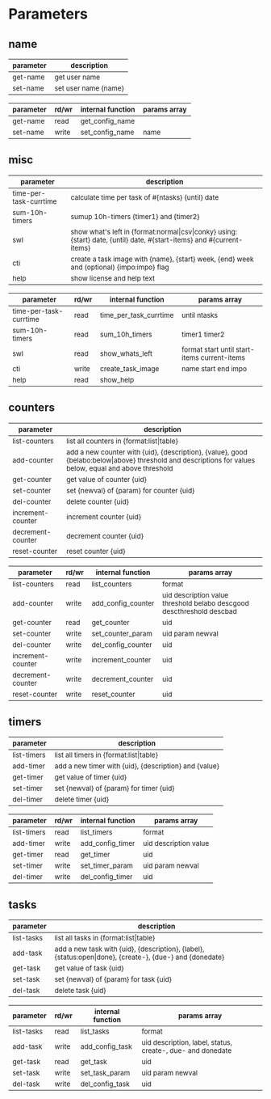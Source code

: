 # Parameters

## name

| <sub>parameter | <sub>description          |
|----------------|---------------------------|
| <sub>get-name  | <sub>get user name        |
| <sub>set-name  | <sub>set user name {name} |

| <sub>parameter | <sub>rd/wr | <sub>internal function       | <sub>params array |
|----------------|------------|------------------------------|-------------------|
| <sub>get-name  | <sub>read  | <sub>get_config_name         |                   |
| <sub>set-name  | <sub>write | <sub>set_config_name         | <sub>name         |

## misc

| <sub>parameter              | <sub>description                                                                                                            |
|-----------------------------|-----------------------------------------------------------------------------------------------------------------------------|
| <sub>time-per-task-currtime | <sub>calculate time per task of #{ntasks} {until} date                                                                      |
| <sub>sum-10h-timers         | <sub>sumup 10h-timers {timer1} and {timer2}                                                                                 |
| <sub>swl                    | <sub>show what's left in {format:normal\|csv\|conky} using: {start} date, {until} date, #{start-items} and #{current-items} |
| <sub>cti                    | <sub>create a task image with {name}, {start} week, {end} week and (optional) {impo:impo} flag                              |
| <sub>help                   | <sub>show license and help text                                                                                             |

| <sub>parameter              | <sub>rd/wr | <sub>internal function      | <sub>params array                                 |
|-----------------------------|------------|-----------------------------|---------------------------------------------------|
| <sub>time-per-task-currtime | <sub>read  | <sub>time_per_task_currtime | <sub>until ntasks                                 |
| <sub>sum-10h-timers         | <sub>read  | <sub>sum_10h_timers         | <sub>timer1 timer2                                |
| <sub>swl                    | <sub>read  | <sub>show_whats_left        | <sub>format start until start-items current-items |
| <sub>cti                    | <sub>write | <sub>create_task_image      | <sub>name start end impo                          |
| <sub>help                   | <sub>read  | <sub>show_help              |                                                   |

## counters

| <sub>parameter         | <sub>description                                                                                                                                             |
|------------------------|--------------------------------------------------------------------------------------------------------------------------------------------------------------|
| <sub>list-counters     | <sub>list all counters in {format:list\|table}                                                                                                               |
| <sub>add-counter       | <sub>add a new counter with {uid}, {description}, {value}, good {belabo:below\|above} threshold and descriptions for values below, equal and above threshold |
| <sub>get-counter       | <sub>get value of counter {uid}                                                                                                                              |
| <sub>set-counter       | <sub>set {newval} of {param} for counter {uid}                                                                                                               |
| <sub>del-counter       | <sub>delete counter {uid}                                                                                                                                    |
| <sub>increment-counter | <sub>increment counter {uid}                                                                                                                                 |
| <sub>decrement-counter | <sub>decrement counter {uid}                                                                                                                                 |
| <sub>reset-counter     | <sub>reset counter {uid}                                                                                                                                     |

| <sub>parameter         | <sub>rd/wr | <sub>internal function    | <sub>params array                                                          |
|------------------------|------------|---------------------------|----------------------------------------------------------------------------|
| <sub>list-counters     | <sub>read  | <sub>list_counters        | <sub>format                                                                |
| <sub>add-counter       | <sub>write | <sub>add_config_counter   | <sub>uid description value threshold belabo descgood descthreshold descbad |
| <sub>get-counter       | <sub>read  | <sub>get_counter          | <sub>uid                                                                   |
| <sub>set-counter       | <sub>write | <sub>set_counter_param    | <sub>uid param newval                                                      |
| <sub>del-counter       | <sub>write | <sub>del_config_counter   | <sub>uid                                                                   |
| <sub>increment-counter | <sub>write | <sub>increment_counter    | <sub>uid                                                                   |
| <sub>decrement-counter | <sub>write | <sub>decrement_counter    | <sub>uid                                                                   |
| <sub>reset-counter     | <sub>write | <sub>reset_counter        | <sub>uid                                                                   |

## timers

| <sub>parameter   | <sub>description                                           |
|------------------|------------------------------------------------------------|
| <sub>list-timers | <sub>list all timers in {format:list\|table}               |
| <sub>add-timer   | <sub>add a new timer with {uid}, {description} and {value} |
| <sub>get-timer   | <sub>get value of timer {uid}                              |
| <sub>set-timer   | <sub>set {newval} of {param} for timer {uid}               |
| <sub>del-timer   | <sub>delete timer {uid}                                    |

| <sub>parameter   | <sub>rd/wr | <sub>internal function | <sub>params array          |
|------------------|------------|------------------------|----------------------------|
| <sub>list-timers | <sub>read  | <sub>list_timers       | <sub>format                |
| <sub>add-timer   | <sub>write | <sub>add_config_timer  | <sub>uid description value |
| <sub>get-timer   | <sub>read  | <sub>get_timer         | <sub>uid                   |
| <sub>set-timer   | <sub>write | <sub>set_timer_param   | <sub>uid param newval      |
| <sub>del-timer   | <sub>write | <sub>del_config_timer  | <sub>uid                   |

## tasks

| <sub>parameter  | <sub>description                                                                                              |
|-----------------|---------------------------------------------------------------------------------------------------------------|
| <sub>list-tasks | <sub>list all tasks in {format:list\|table}                                                                   |
| <sub>add-task   | <sub>add a new task with {uid}, {description}, {label}, {status:open\|done}, {create-}, {due-} and {donedate} |
| <sub>get-task   | <sub>get value of task {uid}                                                                                  |
| <sub>set-task   | <sub>set {newval} of {param} for task {uid}                                                                   |
| <sub>del-task   | <sub>delete task {uid}                                                                                        |

| <sub>parameter  | <sub>rd/wr | <sub>internal function | <sub>params array                                               |
|-----------------|------------|------------------------|-----------------------------------------------------------------|
| <sub>list-tasks | <sub>read  | <sub>list_tasks        | <sub>format                                                     |
| <sub>add-task   | <sub>write | <sub>add_config_task   | <sub>uid description, label, status, create-, due- and donedate |
| <sub>get-task   | <sub>read  | <sub>get_task          | <sub>uid                                                        |
| <sub>set-task   | <sub>write | <sub>set_task_param    | <sub>uid param newval                                           |
| <sub>del-task   | <sub>write | <sub>del_config_task   | <sub>uid                                                        |
